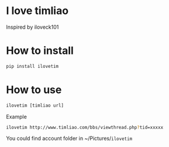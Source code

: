 I love timliao
==========


Inspired by iloveck101


How to install
==========

```bash
pip install ilovetim
```


How to use
==========

```bash
ilovetim [timliao url]
```


Example

```bash
ilovetim http://www.timliao.com/bbs/viewthread.php?tid=xxxxx
```


You could find account folder in ~/Pictures/`ilovetim`
